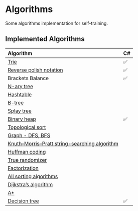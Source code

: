 # Algorithms
Some algorithms implementation for self-training.
## Implemented Algorithms

| Algorithm                                                                                         | C#                 |
|:------------------------------------------------------------------------------------------------- | ------------------ |
| [Trie](https://github.com/Sharpach/Algorithms/issues/5)                                           | :white_check_mark: | 
| [Reverse polish notation](https://github.com/Sharpach/Algorithms/issues/4)                        | :white_check_mark: | 
| Brackets Balance                                                                                  | :white_check_mark: |
| [N-ary tree](https://en.wikipedia.org/wiki/N-ary_tree)                                            | 
| [Hashtable](https://en.wikipedia.org/wiki/Hashtable)                                              | 
| [B-tree](https://en.wikipedia.org/wiki/B-tree)                                                    | 
| [Splay tree](https://en.wikipedia.org/wiki/Splay_tree)                                            | 
| [Binary heap](https://github.com/Sharpach/Algorithms/issues/7)                                    | :white_check_mark: |
| [Topological sort](https://github.com/Sharpach/Algorithms/issues/2)                               | 
| [Graph - DFS, BFS](https://github.com/Sharpach/Algorithms/issues/10)                              | 
| [Knuth–Morris–Pratt string-searching algorithm](https://github.com/Sharpach/Algorithms/issues/9)  | 
| [Huffman coding](https://github.com/Sharpach/Algorithms/issues/1)                                 | 
| [True randomizer](https://en.wikipedia.org/wiki/Randomness)                                       | 
| [Factorization](https://en.wikipedia.org/wiki/Factorization)                                      | 
| [All sorting algorithms](https://en.wikipedia.org/wiki/Sorting)                                   | 
| [Dijkstra’s algorithm](https://en.wikipedia.org/wiki/Dijkstra%27s_algorithm)                      | 
| [A*](https://en.wikipedia.org/wiki/A*)                                                            | 
| [Decision tree](https://github.com/Sharpach/Algorithms/issues/6)                                  | :white_check_mark: |
